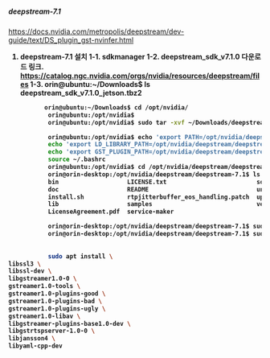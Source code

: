 ##### deepstream-7.1
https://docs.nvidia.com/metropolis/deepstream/dev-guide/text/DS_plugin_gst-nvinfer.html
<b> 
1. deepstream-7.1 설치
      1-1. sdkmanager
      1-2.  deepstream_sdk_v7.1.0 다운로드 링크.
            https://catalog.ngc.nvidia.com/orgs/nvidia/resources/deepstream/files
      1-3.  orin@ubuntu:~/Downloads$ ls
            deepstream_sdk_v7.1.0_jetson.tbz2

 ``` bash
           orin@ubuntu:~/Downloads$ cd /opt/nvidia/
            orin@ubuntu:/opt/nvidia$ 
            orin@ubuntu:/opt/nvidia$ sudo tar -xvf ~/Downloads/deepstream_sdk_v7.1.0_jetson.tbz2

            orin@ubuntu:/opt/nvidia$ echo 'export PATH=/opt/nvidia/deepstream/deepstream-7.1/bin:$PATH' >> ~/.bashrc
            echo 'export LD_LIBRARY_PATH=/opt/nvidia/deepstream/deepstream-7.1/lib:$LD_LIBRARY_PATH' >> ~/.bashrc
            echo 'export GST_PLUGIN_PATH=/opt/nvidia/deepstream/deepstream-7.1/lib/gst-plugins:$GST_PLUGIN_PATH' >> ~/.bashrc
            source ~/.bashrc
            orin@ubuntu:/opt/nvidia$ cd /opt/nvidia/deepstream/deepstream-7.1
            orin@orin-desktop:/opt/nvidia/deepstream/deepstream-7.1$ ls
            bin                   LICENSE.txt                         sources
            doc                   README                              uninstall.sh
            install.sh            rtpjitterbuffer_eos_handling.patch  update_rtpmanager.sh
            lib                   samples                             version
            LicenseAgreement.pdf  service-maker

            orin@orin-desktop:/opt/nvidia/deepstream/deepstream-7.1$ sudo ./install.sh
            orin@orin-desktop:/opt/nvidia/deepstream/deepstream-7.1$ sudo ldconfig
            
          
            sudo apt install \
libssl3 \
libssl-dev \
libgstreamer1.0-0 \
gstreamer1.0-tools \
gstreamer1.0-plugins-good \
gstreamer1.0-plugins-bad \
gstreamer1.0-plugins-ugly \
gstreamer1.0-libav \
libgstreamer-plugins-base1.0-dev \
libgstrtspserver-1.0-0 \
libjansson4 \
libyaml-cpp-dev
```
